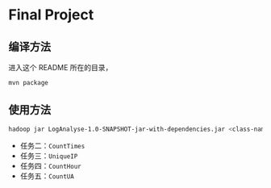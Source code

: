 # Final Project

## 编译方法

进入这个 README 所在的目录，

```bash
mvn package
```

## 使用方法

```bash
hadoop jar LogAnalyse-1.0-SNAPSHOT-jar-with-dependencies.jar <class-name> <input> <output>
```

- 任务二：`CountTimes`
- 任务三：`UniqueIP`
- 任务四：`CountHour`
- 任务五：`CountUA`
